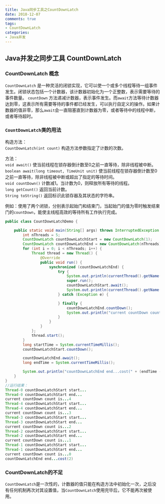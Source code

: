 ```yaml
---
title: Java同步工具之CountDownLatch
date: 2018-12-07
comments: true 
tags:
- CountDownLatch
categories:  
- Java并发
---
```


## Java并发之同步工具 CountDownLatch  
### CountDownLatch 概念
`CountDownLatch` 是一种灵活的闭锁实现，它可以使一个或多个线程等待一组事件发生。闭锁状态包括一个计数器，该计数器初始化为一个正整数，表示需要等待的事件数量。
`countDown` 方法递减计数器，表示事件发生。而`await`方法等待计数器达到零，这表示所有需要等待的事件都已经发生，可以执行自定义的操作。如果计数器的值非零，那么`await`会一直阻塞直到计数器为零，或者等待中的线程中断，或者等待超时。


### `CountDownLatch`类的用法
构造方法：  
`CountDownLatch(int count)` 构造方法参数指定了计数的次数。

方法：   
`void await()`  使当前线程在锁存器倒计数至0之前一直等待，除非线程被中断。  
`boolean await(long timeout, TimeUnit unit)`  使当前线程在锁存器倒计数至0之前一直等待，除非线程被中断或超出了指定的等待时间。  
`void countDown()`  计数减1。当计数为0，则释放所有等待的线程。   
`long getCount()`  返回当前计数。   
`String toString()`  返回标识此锁存器及其状态的字符串。 

例如：使用了两个闭锁，分别表示起始门和结束门，当起始门的值为零时触发结束门的`countDown`，能使主线程高效的等待所有工作执行完成。
```java
public class CountDownLatchDemo {

    public static void main(String[] args) throws InterruptedException {
        int nThreads = 5;
        CountDownLatch countDownLatchStart = new CountDownLatch(1);
        CountDownLatch countDownLatchEnd = new CountDownLatch(nThreads);
        for (int i = 0; i < nThreads; i++) {
            Thread thread = new Thread() {
                @Override
                public void run() {
                    synchronized (countDownLatchEnd) {
                        try {
                            System.out.println(currentThread().getName() + " countDownLatchStart start...");
                            super.run();
                            countDownLatchStart.await();
                            System.out.println(currentThread().getName() + " countDownLatchStart end...");
                        } catch (Exception e) {

                        } finally {
                            countDownLatchEnd.countDown();
                            System.out.println("current countDown count is..." + countDownLatchEnd.getCount());
                        }
                    }
                }
            };
            thread.start();
        }
        long startTime = System.currentTimeMillis();
        countDownLatchStart.countDown();

        countDownLatchEnd.await();
        long endTime = System.currentTimeMillis();

        System.out.println("countDownLatchEnd end...cost(" + (endTime - startTime) + ")");
    }
}
//运行结果：
Thread-0 countDownLatchStart start...
Thread-0 countDownLatchStart end...
current countDown count is...4
Thread-4 countDownLatchStart start...
Thread-4 countDownLatchStart end...
current countDown count is...3
Thread-3 countDownLatchStart start...
Thread-3 countDownLatchStart end...
current countDown count is...2
Thread-2 countDownLatchStart start...
Thread-2 countDownLatchStart end...
current countDown count is...1
Thread-1 countDownLatchStart start...
Thread-1 countDownLatchStart end...
current countDown count is...0
countDownLatchEnd end...cost(2)
```

### CountDownLatch的不足
`CountDownLatch`是一次性的，计数器的值只能在构造方法中初始化一次，之后没有任何机制再次对其设置值，当`CountDownLatch`使用完毕后，它不能再次被使用。


  
